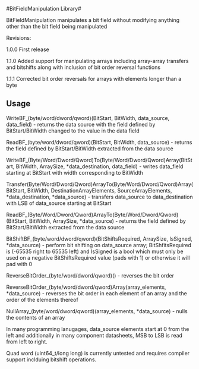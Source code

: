 #BitFieldManipulation Library#

BitFieldManipulation manipulates a bit field without modifying anything other than the bit field being manipulated

Revisions:

1.0.0	First release

1.1.0	Added support for manipulating arrays including array-array transfers and bitshifts along with inclusion of bit order reversal functions

1.1.1	Corrected bit order reversals for arrays with elements longer than a byte

## Usage

WriteBF_(byte/word/dword/qword)(BitStart, BitWidth, data_source, data_field) - returns the data source with the field defined by BitStart/BitWidth changed to the value in the data field

ReadBF_(byte/word/dword/qword)(BitStart, BitWidth, data_source) - returns the field defined by BitStart/BitWidth extracted from the data source

WriteBF_(Byte/Word/Dword/Qword)To(Byte/Word/Dword/Qword)Array(BitStart, BitWidth, ArraySize, *data_destination, data_field) - writes data_field starting at BitStart with width corresponding to BitWidth

Transfer(Byte/Word/Dword/Qword)ArrayTo(Byte/Word/Dword/Qword)Array(BitStart, BitWidth, DestinationArrayElements, SourceArrayElements, *data_destination, *data_source) - transfers data_source to data_destination with LSB of data_source starting at BitStart

ReadBF_(Byte/Word/Dword/Qword)ArrayTo(Byte/Word/Dword/Qword)(BitStart, BitWidth, ArraySize, *data_source) - returns the field defined by BitStart/BitWidth extracted from the data source

BitShiftBF_(byte/word/dword/qword)(BitShiftsRequired, ArraySize, IsSigned, *data_source) - perform bit shifting on data_source array; BitShfitsRequired is (-65535 right to 65535 left) and IsSigned is a bool which must only be used on a negative BitShiftsRequired value (pads with 1) or otherwise it will pad with 0

ReverseBitOrder_(byte/word/dword/qword)() - reverses the bit order

ReverseBitOrder_(byte/word/dword/qword)Array(array_elements, *data_source) - reverses the bit order in each element of an array and the order of the elements thereof

NullArray_(byte/word/dword/qword)(array_elements, *data_source) - nulls the contents of an array

In many programming lanugages, data_source elements start at 0 from the left and additionally in many component datasheets, MSB to LSB is read from left to right.

Quad word (uint64_t/long long) is currently untested and requires compiler support inclduing bitshift operations.